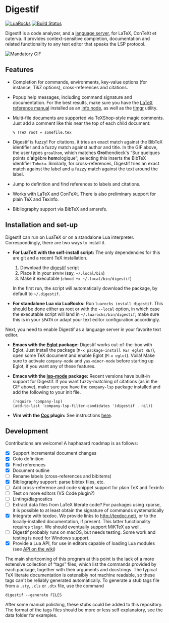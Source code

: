 Digestif
========

[![LuaRocks](https://img.shields.io/luarocks/v/astoff/digestif.svg)](https://luarocks.org/modules/astoff/digestif)
[![Build Status](https://travis-ci.com/astoff/digestif.svg?branch=master)](https://travis-ci.com/astoff/digestif)

Digestif is a code analyzer, and a [language server][lsp], for LaTeX,
ConTeXt et caterva.  It provides context-sensitive completion,
documentation and related functionality to any text editor that speaks
the LSP protocol.

![Mandatory GIF][gif]

Features
--------

- Completion for commands, environments, key-value options (for
  instance, TikZ options), cross-references and citations.

- Popup help messages, including command signature and documentation.
  For the best results, make sure you have the [LaTeX reference
  manual][latexref] installed as an [info node][info-issues], as well
  as the [tlmgr] utility.

- Multi-file documents are supported via TeXShop-style magic comments.
  Just add a comment like this near the top of each child document:

  ```
  % !TeX root = somefile.tex
  ```

- Digestif is fuzzy!  For citations, it tries an exact match against
  the BibTeX identifier and a fuzzy match against author and title.
  In the GIF above, the user types `groalhom`, which matches
  **Gro**thendieck's “Sur quelques points d'**al**gébre
  **hom**ologique”; selecting this inserts the BibTeX identifier
  `Tohoku`.  Similarly, for cross-references, Digestif tries an exact
  match against the label and a fuzzy match against the text around
  the label.

- Jump to definition and find references to labels and citations.

- Works with LaTeX and ConTeXt.  There is also preliminary support for
  plain TeX and Texinfo.

- Bibliography support via BibTeX and amsrefs.

Installation and set-up
-----------------------

Digestif can run on LuaTeX or on a standalone Lua interpreter.
Correspondingly, there are two ways to install it.

- **For LuaTeX with the self-install script:** The only dependencies
  for this are git and a recent TeX installation.

  1. Download the [digestif][self-install] script
  2. Place it in your `$PATH` (say, `~/.local/bin`)
  3. Make it executable (`chmod +x ~/.local/bin/digestif`)

  In the first run, the script will automatically download the
  package, by default to `~/.digestif`.

- **For standalone Lua via LuaRocks:** Run `luarocks install
  digestif`.  This should be done either as root or with the `--local`
  option, in which case the executable script will land in
  `~/.luarocks/bin/digestif`; make sure this is in your `$PATH` or
  adapt your text editor configuration accordingly.

Next, you need to enable Digestif as a language server in your
favorite text editor.

- **Emacs with the [Eglot] package:** Digestif works out-of-the-box
  with Eglot.  Just install the package (`M-x package-install RET
  eglot RET`), open some TeX document and enable Eglot (`M-x eglot`).
  Voilà!  Make sure to activate `company-mode` and `yas-minor-mode`
  before starting up Eglot, if you want any of these features.

- **Emacs with the [lsp-mode] package:** Recent versions have built-in
  support for Digestif.  If you want fuzzy-matching of citations (as
  in the GIF above), make sure you have the `company-lsp` package
  installed and add the following to your init file.

  ``` emacs-lisp
  (require 'company-lsp)
  (add-to-list 'company-lsp-filter-candidates '(digestif . nil))
  ```

- **Vim with the [Coc] plugin:** See instructions
  [here](https://github.com/neoclide/coc.nvim/wiki/Language-servers#latex).

Development
-----------

Contributions are welcome!  A haphazard roadmap is as follows:

- [x] Support incremental document changes
- [x] Goto definition
- [x] Find references
- [X] Document outline
- [ ] Rename labels (cross-references and bibitems)
- [x] Bibliography support: parse bibtex files, etc.
- [ ] Add cross-reference and code snippet support for plain TeX and
  Texinfo
- [ ] Test on more editors (VS Code plugin?)
- [ ] Linting/diagnostics
- [ ] Extract data files from LaTeX literate code?  For packages using
      xparse, it is possible to at least obtain the signature of
      commands systematically
- [X] Integrate with texdoc.  We provide links to
      <http://texdoc.net/>, or to the locally-installed documentation,
      if present.  This latter functionality requires `tlmgr`.  We
      should eventually support MiKTeX as well.
- [ ] Digestif probably runs on macOS, but needs testing.  Some work
      and testing is need for Windows support.
- [X] Provide a Lua API, for use in editors capable of loading Lua
      modules (see [API on the wiki][api])

The main shortcoming of this program at this point is the lack of a
more extensive collection of “tags” files, which list the commands
provided by each package, together with their arguments and
docstrings.  The typical TeX literate documentation is ostensibly not
machine readable, so these tags can't be reliably generated
automatically.  To generate a stub tags file from a `.sty`, `.cls` or
`.dtx` file, use the command

```
digestif --generate FILES
```

After some manual polishing, these stubs could be added to this
repository.  The format of the tags files should be more or less self
explanatory, see the data folder for examples.

[gif]: https://user-images.githubusercontent.com/6500902/70077785-c5f27100-1601-11ea-9cfb-6e7ebd3c61ae.gif
[info-issues]: https://github.com/astoff/digestif/wiki/Common-installation-issues#info-nodes
[installation-issues]: https://github.com/astoff/digestif/wiki/Common-installation-issues
[coc]: https://github.com/neoclide/coc.nvim
[eglot]: https://github.com/joaotavora/eglot
[latexref]: https://latexref.xyz/
[lsp-mode]: https://github.com/emacs-lsp/lsp-mode
[lsp]: https://microsoft.github.io/language-server-protocol/
[api]: https://github.com/astoff/digestif/wiki/API
[tlmgr]: https://www.tug.org/texlive/tlmgr.html
[self-install]: https://raw.githubusercontent.com/astoff/digestif/master/scripts/digestif
